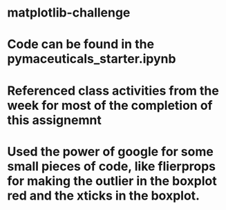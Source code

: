 # matplotlib-challenge
# Code can be found in the pymaceuticals_starter.ipynb
# Referenced class activities from the week for most of the completion of this assignemnt
# Used the power of google for some small pieces of code, like flierprops for making the outlier in the boxplot red and the xticks in the boxplot.
